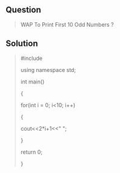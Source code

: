 ## Question
>  WAP To Print First 10 Odd Numbers ?

## Solution
>  #include<iostream>
>  
>  using namespace std;
>   
>  int main()
>  
>  {
>  
>  for(int i = 0; i<10; i++)
>                       
>  {
>
>    cout<<2*i+1<<" ";
>
>  }
>  
>  return 0;
>
>  }
